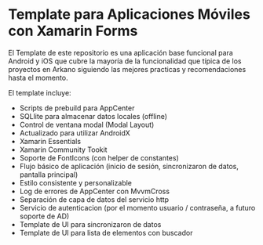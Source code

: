 # Template para Aplicaciones Móviles con Xamarin Forms

El Template de este repositorio es una aplicación base funcional para Android y iOS que cubre la mayoría de la funcionalidad que típica de los proyectos en Arkano siguiendo las mejores practicas y recomendaciones hasta el momento.
 
El template incluye:
- Scripts de prebuild para AppCenter
- SQLlite para almacenar datos locales (offline)
- Control de ventana modal (Modal Layout)
- Actualizado para utilizar AndroidX
- Xamarin Essentials
- Xamarin Community Tookit
- Soporte de FontIcons (con helper de constantes)
- Flujo básico de aplicación (inicio de sesión, sincronizaron de datos, pantalla principal)
- Estilo consistente y personalizable
- Log de errores de AppCenter con MvvmCross
- Separación de capa de datos del servicio http
- Servicio de autenticacion (por el momento usuario / contraseña, a futuro soporte de AD)
- Template de UI para sincronizaron de datos
- Template de UI para lista de elementos con buscador


